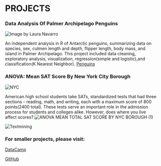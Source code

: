 # PROJECTS

### Data Analysis Of Palmer Archipelago Penguins

![Image by Laura Navarro]("https://raw.githubusercontent.com/Cann-Emma/portfolio/main/assets/penguinsbill_plot_final.webp")


An independent analysis in R of Antarctic penguins, summarizing data on species, sex, culmen length and depth, flipper length, body mass, and island in Palmer Archipelago. This project included data cleaning, exploratory analysis, visualization, regression(simple and logistic),and classification(K Nearest Neighbor).
[Penguins](https://github.com/Cann-Emma/R/blob/main/Penguin_Analysis.ipynb)


### ANOVA: Mean SAT Score By New York City Borough

![NYC]("https://github.com/Cann-Emma/portfolio/blob/main/assets/ANOVA%20MEAN%20TOTAL%20SAT%20SCORE%20BY%20NYC%20BOROUGH.png")


American high school students take SATs, standardized tests that had three sections - reading, math, and writing, each with a maximum score of 800 points(2400 total). These tests serve an important role in the admission process for students and colleges alike. However, does where you live affect scores?
![ANOVA MEAN TOTAL SAT SCORE BY NYC BOROUGH (1)](https://github.com/Cann-Emma/portfolio/assets/143144256/7853f04a-ebb7-4b29-873e-03fa35962957)


![Textmining](https://github.com/Cann-Emma/portfolio/assets/143144256/762aaf2b-c1aa-47f6-929b-de06eeb810d1)



### For smaller projects, please visit:
[DataCamp](https://www.datacamp.com/portfolio/zgb8ts)

[GitHub](https://github.com/Cann-Emma?tab=stars)
